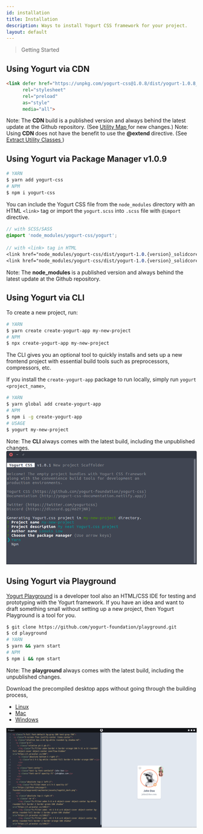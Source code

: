 ```yaml
---
id: installation
title: Installation
description: Ways to install Yogurt CSS framework for your project.
layout: default
---
```


> Getting Started

## Using Yogurt via CDN

```html
<link defer href="https://unpkg.com/yogurt-css@1.0.8/dist/yogurt-1.0.8_solidcore.min.css"
      rel="stylesheet"
      rel="preload"
      as="style"
      media="all">
```

<y class="mt-4 mx-4 p-3 border-l-8 border-gray-600 text-sm text-gray-600 bg-gray-200">
  <span class="pr-1 font-semibold">
    Note:
  </span>
  The
  <strong>
    CDN
  </strong>
  build is a published version and always behind the latest update at the Github repository. (See
  <a href="/utility-map/">
    Utility Map
  </a> for new changes.)
</y>

<y class="mt-2 mb-4 mx-4 p-3 border-l-8 border-orange-600 text-sm text-orange-600 bg-orange-200">
  <span class="pr-1 font-semibold">
    Note:
  </span>
  Using
  <strong>
  CDN
  </strong>
  does not have the benefit to use the
  <strong>
    @extend
  </strong>
  directive. (See
  <a href="/extract-utility-classes/">
    Extract Utility Classes
  </a>)
</y>

## Using Yogurt via Package Manager <span class="ml-1 px-2 py-1 text-sm text-gray-600 bg-gray-300">v1.0.9</span>

```bash
# YARN
$ yarn add yogurt-css
# NPM
$ npm i yogurt-css
````

You can include the Yogurt CSS file from the `node_modules` directory with an HTML `<link>` tag or import the `yogurt.scss` into `.scss` file with `@import` directive.

```scss
// with SCSS/SASS
@import 'node_modules/yogurt-css/yogurt';

// with <link> tag in HTML
<link href="node_modules/yogurt-css/dist/yogurt-1.0.{version}_solidcore.css">
<link href="node_modules/yogurt-css/dist/yogurt-1.0.{version}_solidcore.min.css">
```

<y class="my-4 mx-4 p-3 border-l-8 border-gray-600 text-sm text-gray-600 bg-gray-200">
  <span class="pr-1 font-semibold">
    Note:
  </span>
  The
  <strong>
    node_modules
  </strong>
  is a published version and always behind the latest update at the Github repository.
</y>

## Using Yogurt via CLI

To create a new project, run:

```bash
# YARN
$ yarn create create-yogurt-app my-new-project
# NPM
$ npx create-yogurt-app my-new-project
```

The CLI gives you an optional tool to quickly installs and sets up a new frontend project with essential build tools such as preprocessors, compressors, etc.

If you install the `create-yogurt-app` package to run locally, simply run `yogurt <project_name>`,

```bash
# YARN
$ yarn global add create-yogurt-app
# NPM
$ npm i -g create-yogurt-app
# USAGE
$ yogurt my-new-project
```

<y class="my-4 mx-4 p-3 border-l-8 border-gray-600 text-sm text-gray-600 bg-gray-200">
  <span class="pr-1 font-semibold">
    Note:
  </span>
  The
  <strong>
    CLI
  </strong>
  always comes with the latest build, including the unpublished changes.
</y>

<y class="mx-4 py-4">
  <img theme=""
       class="filter saturate-5 w-full h-full object-fit object-center rounded-lg"
       src="/images/content/yogurt_cli_screenshot_01.png">
</y>

## Using Yogurt via Playground

[Yogurt Playground](https://github.com/yogurt-foundation/playground) is a developer tool also an HTML/CSS IDE for testing and prototyping with the Yogurt framework. If you have an idea and want to draft something small without setting up a new project, then Yogurt Playground is a tool for you.

```bash
$ git clone https://github.com/yogurt-foundation/playground.git
$ cd playground
# YARN
$ yarn && yarn start
# NPM
$ npm i && npm start
```

<y class="my-4 mx-4 p-3 border-l-8 border-gray-600 text-sm text-gray-600 bg-gray-200">
  <span class="pr-1 font-semibold">
    Note:
  </span>
  The
  <strong>
    playground
  </strong>
  always comes with the latest build, including the unpublished changes.
</y>

Download the precompiled desktop apps without going through the building process,

- [Linux](https://github.com/yogurt-foundation/playground/releases/download/0.1.2-beta/yogurt-playground-0.1.2-linux-x64.tar.gz)
- [Mac](https://github.com/yogurt-foundation/playground/releases/download/0.1.2-beta/yogurt-playground-0.1.2-mac-x64.zip)
- [Windows](https://github.com/yogurt-foundation/playground/releases/download/0.1.2-beta/yogurt-playground-0.1.2-win-x64.tar.gz)

<y class="mx-4 py-4">
  <img theme=""
       class="filter saturate-5 w-full h-full object-fit object-center rounded-lg"
       src="/images/content/yogurt_playground_screenshot_01.png">
</y>
